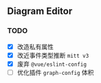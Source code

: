 ## Diagram Editor

### TODO

- [x] 改造私有属性
- [x] 改近事件类型推断 `mitt v3`
- [x] 废弃 `@vue/eslint-config`
- [ ] 优化插件 `graph-config` 体积
